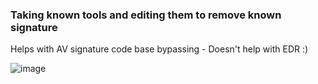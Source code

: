### Taking known tools and editing them to remove known signature ###
Helps with AV signature code base bypassing - Doesn't help with EDR :) 

![image](https://github.com/nicbrinkley/Signature-Change/assets/72578931/fc3f05a2-ee72-4fac-a5b1-5b8b0949173c)

